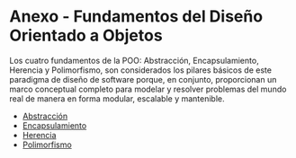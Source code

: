 # Anexo - Fundamentos del Diseño Orientado a Objetos

Los cuatro fundamentos de la POO: Abstracción, Encapsulamiento, Herencia y Polimorfismo, son considerados los pilares básicos de este paradigma de diseño de software porque, en conjunto, proporcionan un marco conceptual completo para modelar y resolver problemas del mundo real de manera en forma modular, escalable y mantenible.

+ [Abstracción](DOOAbstraccion.md)
+ [Encapsulamiento](DOOEncapsulamiento.md)
+ [Herencia](DOOHerencia.md)
+ [Polimorfismo](DOOPolimorfismo.md)
  

